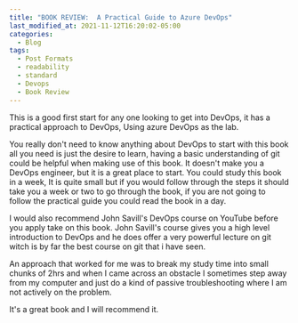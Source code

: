 ```yaml
---
title: "BOOK REVIEW:  A Practical Guide to Azure DevOps"
last_modified_at: 2021-11-12T16:20:02-05:00
categories:
  - Blog
tags:
  - Post Formats
  - readability
  - standard
  - Devops
  - Book Review
---
```


This is a good first start for any one looking to get into DevOps, it has a practical approach to DevOps,
Using azure DevOps as the lab. 

You really don't need to know anything about DevOps to start with this book all you need is just the desire to learn, having a basic understanding of git could be helpful when making use of this book. It doesn't make you a DevOps engineer, but it is a great place to start. You could study this book in a week, It is quite small but if you would follow through the steps it should take you a week or two to go through the book, if you are not going to follow the practical guide you could read the book in a day.

I would also recommend John Savill's DevOps course on YouTube before you apply take on this book. John Savill's course gives you a high level introduction to DevOps and he does offer a very powerful lecture on git witch is by far the best course on git that i have seen.

An approach that worked for me was to break my study time into small chunks of 2hrs and when I came across an obstacle I sometimes step away from my computer and just do a kind of passive troubleshooting where I am not actively on the problem. 

It's a great book and I will recommend it.